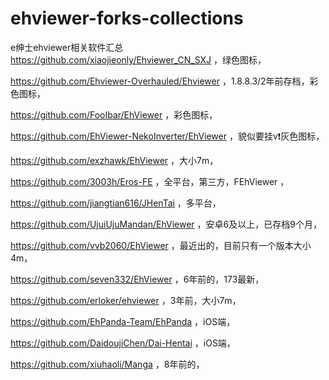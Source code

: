 # ehviewer-forks-collections
e绅士ehviewer相关软件汇总
https://github.com/xiaojieonly/Ehviewer_CN_SXJ ，绿色图标，

https://github.com/Ehviewer-Overhauled/Ehviewer ，1.8.8.3/2年前存档，彩色图标，

https://github.com/FooIbar/EhViewer ，彩色图标，

https://github.com/EhViewer-NekoInverter/EhViewer ，貌似要挂v❗灰色图标，

https://github.com/exzhawk/EhViewer ，大小7m，

https://github.com/3003h/Eros-FE ，全平台，第三方，FEhViewer ，

https://github.com/jiangtian616/JHenTai ，多平台，

https://github.com/UjuiUjuMandan/EhViewer ，安卓6及以上，已存档9个月，

https://github.com/vvb2060/EhViewer ，最近出的，目前只有一个版本大小4m，

https://github.com/seven332/EhViewer ，6年前的，173最新，

https://github.com/erloker/ehviewer ，3年前，大小7m，

https://github.com/EhPanda-Team/EhPanda ，iOS端，

https://github.com/DaidoujiChen/Dai-Hentai ，iOS端，

https://github.com/xiuhaoli/Manga ，8年前的，
